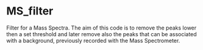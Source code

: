 # MS_filter
Filter for a Mass Spectra.
The aim of this code is to remove the peaks lower then a set threshold and later remove also the peaks that can be associated with a background, previously recorded with the Mass Spectrometer. 
